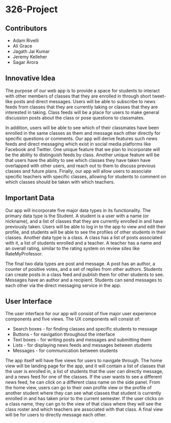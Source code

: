 # 326-Project

## Contributors

- Adam Rivelli
- Ali Grace
- Jagath Jai Kumar
- Jeremy Kelleher
- Sagar Arora


## Innovative Idea
The purpose of our web app is to provide a space for students to interact with other members of classes that they are enrolled in through short tweet-like posts and direct messages. Users will be able to subscribe to news feeds from classes that they are currently taking or classes that they are interested in taking. Class feeds will be a place for users to make general discussion posts about the class or pose questions to classmates. 

In addition, users will be able to see which of their classmates have been enrolled in the same classes as them and message each other directly for specific questions or comments. 
Our app will derive features such news feeds and direct messaging which exist in social media platforms like Facebook and Twitter. One unique feature that we plan to incorporate will be the ability to distinguish feeds by class. Another unique feature will be that users have the ability to see which classes they have taken have overlapped with other users, and reach out to them to discuss previous classes and future plans. Finally, our app will allow users to associate specific teachers with specific classes, allowing for students to comment on which classes should be taken with which teachers.

## Important Data
Our app will incorporate five major data types in its functionality. The primary data type is the Student. A student is a user with a name (or nickname), and a list of classes that they are currently enrolled in and have previously taken. Users will be able to log in to the app to view and edit their profile, and students will be able to see the profiles of other students in their classes. Another data type is a class. A class has a list of posts associated with it, a list of students enrolled and a teacher. A teacher has a name and an overall rating, similar to the rating system on review sites like RateMyProfessor. 

The final two data types are post and message. A post has an author, a counter of positive votes, and a set of replies from other authors. Students can create posts in a class feed and publish them for other students to see. Messages have an author and a recipient. Students can send messages to each other via the direct messaging service in the app.

## User Interface

The user interface for our app will consist of five major user experience components and five views. The UX components will consist of:
- Search boxes - for finding classes and specific students to message
- Buttons - for navigation throughout the interface
- Text boxes - for writing posts and messages and submitting them
- Lists - for displaying news feeds and messages between students
- Messages - for communication between students

The app itself will have five views for users to navigate through. The home view will be landing page for the app, and it will contain a list of classes that the user is enrolled in, a list of students that the user can directly message, and a news feed for one of the classes. If the user wants to see a different news feed, he can click on a different class name on the side panel. From the home view, users can go to their own profile view or the profile of another student where they can see what classes that student is currently enrolled in and has taken prior to the current semester. If the user clicks on a class name, they can go to the view of that class where they will see the class roster and which teachers are associated with that class. A final view will be for users to directly message each other.
